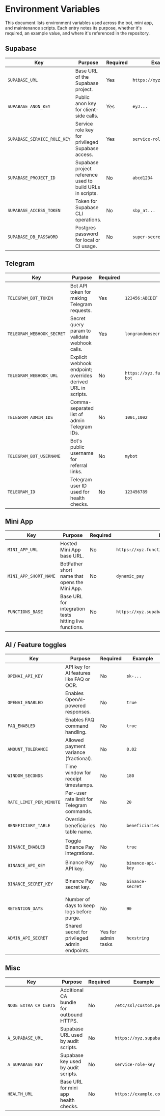 # Environment Variables

This document lists environment variables used across the bot, mini app, and maintenance scripts. Each entry notes its purpose, whether it's required, an example value, and where it's referenced in the repository.

## Supabase

| Key | Purpose | Required | Example | Used in |
| --- | --- | --- | --- | --- |
| `SUPABASE_URL` | Base URL of the Supabase project. | Yes | `https://xyz.supabase.co` | `src/utils/config.ts`, `supabase/functions/telegram-bot/index.ts` |
| `SUPABASE_ANON_KEY` | Public anon key for client-side calls. | Yes | `eyJ...` | `supabase/functions/theme-get/index.ts`, `apps/miniapp-react/src/lib/edge.ts` |
| `SUPABASE_SERVICE_ROLE_KEY` | Service role key for privileged Supabase access. | Yes | `service-role-key` | `src/utils/config.ts`, `supabase/functions/telegram-bot/index.ts` |
| `SUPABASE_PROJECT_ID` | Supabase project reference used to build URLs in scripts. | No | `abcd1234` | `scripts/ping-webhook.ts`, `scripts/miniapp-health-check.ts` |
| `SUPABASE_ACCESS_TOKEN` | Token for Supabase CLI operations. | No | `sbp_at...` | Supabase CLI only |
| `SUPABASE_DB_PASSWORD` | Postgres password for local or CI usage. | No | `super-secret` | Supabase CLI only |

## Telegram

| Key | Purpose | Required | Example | Used in |
| --- | --- | --- | --- | --- |
| `TELEGRAM_BOT_TOKEN` | Bot API token for making Telegram requests. | Yes | `123456:ABCDEF` | `supabase/functions/_shared/telegram.ts`, `scripts/set-webhook.ts` |
| `TELEGRAM_WEBHOOK_SECRET` | Secret query param to validate webhook calls. | Yes | `longrandomsecret` | `supabase/functions/telegram-bot/index.ts`, `scripts/set-webhook.ts` |
| `TELEGRAM_WEBHOOK_URL` | Explicit webhook endpoint; overrides derived URL in scripts. | No | `https://xyz.functions.supabase.co/telegram-bot` | `scripts/set-webhook.ts`, `scripts/ping-webhook.ts` |
| `TELEGRAM_ADMIN_IDS` | Comma-separated list of admin Telegram IDs. | No | `1001,1002` | `supabase/functions/_shared/alerts.ts` |
| `TELEGRAM_BOT_USERNAME` | Bot's public username for referral links. | No | `mybot` | `supabase/functions/referral-link/index.ts` |
| `TELEGRAM_ID` | Telegram user ID used for health checks. | No | `123456789` | `scripts/miniapp-health-check.ts` |

## Mini App

| Key | Purpose | Required | Example | Used in |
| --- | --- | --- | --- | --- |
| `MINI_APP_URL` | Hosted Mini App base URL. | No | `https://xyz.functions.supabase.co/miniapp/` | `supabase/functions/telegram-bot/index.ts`, `scripts/set-chat-menu-button.ts` |
| `MINI_APP_SHORT_NAME` | BotFather short name that opens the Mini App. | No | `dynamic_pay` | `supabase/functions/telegram-bot/index.ts`, `scripts/set-chat-menu-button.ts` |
| `FUNCTIONS_BASE` | Base URL for integration tests hitting live functions. | No | `https://xyz.supabase.co/functions/v1` | `supabase/functions/_tests/integration_smoke_test.ts` |

## AI / Feature toggles

| Key | Purpose | Required | Example | Used in |
| --- | --- | --- | --- | --- |
| `OPENAI_API_KEY` | API key for AI features like FAQ or OCR. | No | `sk-...` | `supabase/functions/ai-faq-assistant/index.ts`, `supabase/functions/receipt-ocr/index.ts` |
| `OPENAI_ENABLED` | Enables OpenAI-powered responses. | No | `true` | `supabase/functions/telegram-bot/index.ts` |
| `FAQ_ENABLED` | Enables FAQ command handling. | No | `true` | `supabase/functions/telegram-bot/index.ts` |
| `AMOUNT_TOLERANCE` | Allowed payment variance (fractional). | No | `0.02` | `supabase/functions/telegram-bot/index.ts` |
| `WINDOW_SECONDS` | Time window for receipt timestamps. | No | `180` | `supabase/functions/telegram-bot/index.ts` |
| `RATE_LIMIT_PER_MINUTE` | Per-user rate limit for Telegram commands. | No | `20` | `supabase/functions/telegram-bot/index.ts` |
| `BENEFICIARY_TABLE` | Override beneficiaries table name. | No | `beneficiaries` | `supabase/functions/telegram-bot/helpers/beneficiary.ts` |
| `BINANCE_ENABLED` | Toggle Binance Pay integrations. | No | `true` | `supabase/functions/binancepay-webhook/index.ts`, `supabase/functions/payments-auto-review/index.ts` |
| `BINANCE_API_KEY` | Binance Pay API key. | No | `binance-api-key` | `supabase/functions/binance-pay-checkout/index.ts` |
| `BINANCE_SECRET_KEY` | Binance Pay secret key. | No | `binance-secret` | `supabase/functions/binance-pay-checkout/index.ts`, `supabase/functions/binance-pay-webhook/index.ts` |
| `RETENTION_DAYS` | Number of days to keep logs before purge. | No | `90` | `supabase/functions/data-retention-cron/index.ts` |
| `ADMIN_API_SECRET` | Shared secret for privileged admin endpoints. | Yes for admin tasks | `hexstring` | `supabase/functions/rotate-webhook-secret/index.ts`, `supabase/functions/admin-review-payment/index.ts` |

## Misc

| Key | Purpose | Required | Example | Used in |
| --- | --- | --- | --- | --- |
| `NODE_EXTRA_CA_CERTS` | Additional CA bundle for outbound HTTPS. | No | `/etc/ssl/custom.pem` | `src/utils/http-ca.ts` |
| `A_SUPABASE_URL` | Supabase URL used by audit scripts. | No | `https://xyz.supabase.co` | `scripts/audit/read_meta.mjs` |
| `A_SUPABASE_KEY` | Supabase key used by audit scripts. | No | `service-role-key` | `scripts/audit/read_meta.mjs` |
| `HEALTH_URL` | Base URL for mini app health checks. | No | `https://example.com` | `scripts/miniapp-health-check.ts` |

